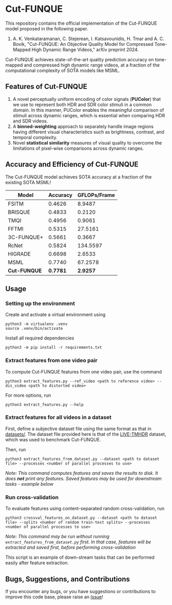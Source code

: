 # Cut-FUNQUE
This repository contains the official implementation of the Cut-FUNQUE model proposed in the following paper.

1. A. K. Venkataramanan, C. Stejerean, I. Katsavounidis, H. Tmar and A. C. Bovik, "Cut-FUNQUE: An Objective Quality Model for Compressed Tone-Mapped High Dynamic Range Videos," arXiv preprint 2024.

Cut-FUNQUE achieves state-of-the-art quality prediction accuracy on tone-mapped and compressed high dynamic range videos, at a fraction of the computational complexity of SOTA models like MSML.

## Features of Cut-FUNQUE
1. A novel perceptually uniform encoding of color signals (__PUColor__) that we use to represent both HDR and SDR color stimuli in a common domain. In this manner, PUColor enables the meaningful comparison of stimuli across dynamic ranges, which is essential when comparing HDR and SDR videos.
2. A __binned-weighting__ approach to separately handle image regions having different visual characteristics such as brightness, contrast, and temporal complexity.
3. Novel __statistical similarity__ measures of visual quality to overcome the limitations of pixel-wise comparisons across dynamic ranges.

## Accuracy and Efficiency of Cut-FUNQUE
The Cut-FUNQUE model achieves SOTA accuracy at a fraction of the existing SOTA MSML!


| Model | Accuracy | GFLOPs/Frame
| ---------- | ------- | ---------
|FSITM | 0.4626 | 8.9487
|BRISQUE | 0.4833 | 0.2120
|TMQI | 0.4956 | 0.9061
|FFTMI | 0.5315 | 27.5161
|3C-FUNQUE+ | 0.5661 | 0.3667
|RcNet | 0.5824 | 134.5597
|HIGRADE | 0.6698 | 2.6533
|MSML | 0.7740 | 67.2578
|__Cut-FUNQUE__ | __0.7781__ | __2.9257__

## Usage
### Setting up the environment
Create and activate a virtual environment using
```
python3 -m virtualenv .venv
source .venv/bin/activate
```
Install all required dependencies
```
python3 -m pip install -r requirements.txt
```
### Extract features from one video pair
To compute Cut-FUNQUE features from one video pair, use the command

```
python3 extract_features.py --ref_video <path to reference video> --dis_video <path to distorted video>
```

For more options, run
```
python3 extract_features.py --help
```

### Extract features for all videos in a dataset
First, define a subjective dataset file using the same format as that in [datasets/](https://github.com/abhinaukumar/cut_funque/tree/main/datasets). The dataset file provided here is that of the [LIVE-TMHDR](https://live.ece.utexas.edu/research/LIVE_TMHDR/index.html) dataset, which was used to benchmark Cut-FUNQUE.


Then, run
```
python3 extract_features_from_dataset.py --dataset <path to dataset file> --processes <number of parallel processes to use>
```
*Note: This command computes features and saves the results to disk. It does __not__ print any features. Saved features may be used for downstream tasks - example below*

### Run cross-validation
To evaluate features using content-separated random cross-validation, run
```
python3 crossval_features_on_dataset.py --dataset <path to dataset file> --splits <number of random train-test splits> --processes <number of parallel processes to use>
```


*Note: This command may be run without running `extract_features_from_dataset.py` first. In that case, features will be extracted and saved first, before performing cross-validation*

This script is an example of down-stream tasks that can be performed easily after feature extraction.

## Bugs, Suggestions, and Contributions
If you encounter any bugs, or you have suggestions or contributions to improve this code base, please raise an [Issue](https://github.com/abhinaukumar/cut_funque/issues)!
